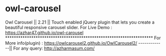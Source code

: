 # owl-carousel
Owl Carousel || 2.21 || Touch enabled jQuery plugin that lets you create a beautiful responsive carousel slider.     For Live Demo : https://azhar47.github.io/owl-carousel  ******************************************************************** For More info(plugin) : https://owlcarousel2.github.io/OwlCarousel2/  -------------|| For any query: http://azharmasum.com/
